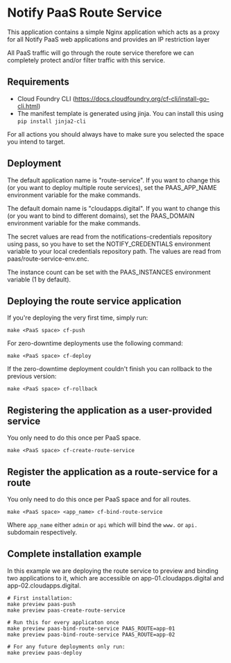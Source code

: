 # Notify PaaS Route Service

This application contains a simple Nginx application which acts as a proxy for all Notify PaaS web applications and provides an IP restriction layer

All PaaS traffic will go through the route service therefore we can completely protect and/or filter traffic with this service.

## Requirements

* Cloud Foundry CLI (https://docs.cloudfoundry.org/cf-cli/install-go-cli.html)
* The manifest template is generated using jinja. You can install this using `pip install jinja2-cli`

For all actions you should always have to make sure you selected the space you intend to target.

## Deployment

The default application name is "route-service". If you want to change this (or you want to deploy multiple route services), set the PAAS_APP_NAME environment variable for the make commands.

The default domain name is "cloudapps.digital". If you want to change this (or you want to bind to different domains), set the PAAS_DOMAIN environment variable for the make commands.

The secret values are read from the notifications-credentials repository using pass, so you have to set the NOTIFY_CREDENTIALS environment variable to your local credentials repository path. The values are read from paas/route-service-env.enc.

The instance count can be set with the PAAS_INSTANCES environment variable (1 by default).

## Deploying the route service application

If you're deploying the very first time, simply run:

```
make <PaaS space> cf-push
```

For zero-downtime deployments use the following command:

```
make <PaaS space> cf-deploy
```

If the zero-downtime deployment couldn't finish you can rollback to the previous version:

```
make <PaaS space> cf-rollback
```

## Registering the application as a user-provided service

You only need to do this once per PaaS space.

```
make <PaaS space> cf-create-route-service
```

## Register the application as a route-service for a route

You only need to do this once per PaaS space and for all routes.

```
make <PaaS space> <app_name> cf-bind-route-service
```

Where `app_name` either `admin` or `api` which will bind the `www.` or `api.` subdomain respectively.

## Complete installation example

In this example we are deploying the route service to preview and binding two applications to it, which are accessible on app-01.cloudapps.digital and app-02.cloudapps.digital.

```
# First installation:
make preview paas-push
make preview paas-create-route-service

# Run this for every applicaton once
make preview paas-bind-route-service PAAS_ROUTE=app-01
make preview paas-bind-route-service PAAS_ROUTE=app-02

# For any future deployments only run:
make preview paas-deploy
```
